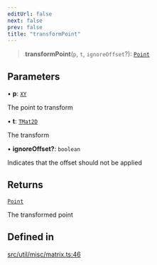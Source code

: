 ```yaml
---
editUrl: false
next: false
prev: false
title: "transformPoint"
---
```


> **transformPoint**(`p`, `t`, `ignoreOffset`?): [`Point`](/api/classes/point/)

## Parameters

• **p**: [`XY`](/api/interfaces/xy/)

The point to transform

• **t**: [`TMat2D`](/api/type-aliases/tmat2d/)

The transform

• **ignoreOffset?**: `boolean`

Indicates that the offset should not be applied

## Returns

[`Point`](/api/classes/point/)

The transformed point

## Defined in

[src/util/misc/matrix.ts:46](https://github.com/fabricjs/fabric.js/blob/5c1240d8b4662e45868dd33f385f941de21c8e9c/src/util/misc/matrix.ts#L46)
